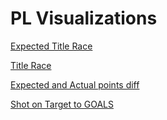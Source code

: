 # PL Visualizations

[Expected Title Race](https://htmlpreview.github.io/?https://github.com/karimothman6/PL/blob/main/Visualization/Expected%20Title%20Race.html)


[Title Race](https://htmlpreview.github.io/?https://github.com/karimothman6/PL/blob/main/Visualization/Title%20Race.html)


[Expected and Actual points diff](https://htmlpreview.github.io/?https://github.com/karimothman6/PL/blob/main/Visualization/Expected%20and%20Actual%20points%20diff.html)

[Shot on Target to GOALS](https://htmlpreview.github.io/?https://github.com/karimothman6/PL/blob/main/Visualization/Shot%20on%20Target%20to%20GOALS.html)
